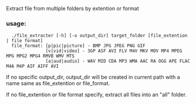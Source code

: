 Extract file from multiple folders by extention or format

### usage:
      ./file_extracter [-h] [-o output_dir] target_folder [file_extention | file format]  
      file_format: [p|pic|picture] - BMP JPG JPEG PNG GIF   
                   [v|vid|video] - 3GP ASF AVI FLV M4V MKV MOV MP4 MPEG MPG MPG2 MPG4 RMVB WMV MTS  
                   [a|aud|audio] - WAV MID CDA MP3 WMA AAC RA OGG APE FLAC M4A M4P AIF AIFF AVI  
      
If no specific output_dir, output_dir will be created in current path with a name same as file_extention or file_format.

If no file_extention or file format specify, extract all files into an "all" folder.
 
      
